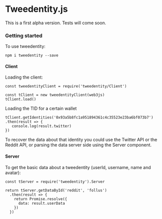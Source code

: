 # Tweedentity.js

This is a first alpha version. Tests will come soon.

### Getting started

To use tweedentity:

```
npm i tweedentity --save
```

#### Client

Loading the client: 

```
const tweedentityClient = require('tweedentity/Client')

const tClient = new tweedentityClient(web3js)
tClient.load()

```
Loading the TID for a certain wallet

```
tClient.getIdentities('0x93a5b8fc1a951894361c4c35523e23ba6bf073b7')
.then(result => {
   console.log(result.twitter)
})
```
To recover the data about that identity you could use the Twitter API or the Reddit API, or parsing the data server side using the Server component.

#### Server
 
 To get the basic data about a tweedentity (userId, username, name and avatar):

```
const tServer = require('tweedentity').Server

return tServer.getDataById('reddit', 'follus')
  .then(result => {
    return Promise.resolve({
      data: result.userData
    })
  })
```

